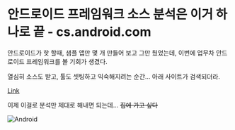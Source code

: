 # 안드로이드 프레임워크 소스 분석은 이거 하나로 끝 - cs.android.com


안드로이드가 핫 할때, 샘플 앱만 몇 개 만들어 보고 그만 뒀었는데, 이번에 업무차 안드로이드 프레임워크를 볼 기회가 생겼다.

열심히 소스도 받고, 툴도 셋팅하고 익숙해지려는 순간... 아래 사이트가 검색되더라.

[Link](https://cs.android.com)

이제 이걸로 분석만 제대로 해내면 되는데... ~~집에 가고 싶다~~

![Android](https://ssl.gstatic.com/devopsconsole/images/oss/icons/android_jetpack_logo.svg)